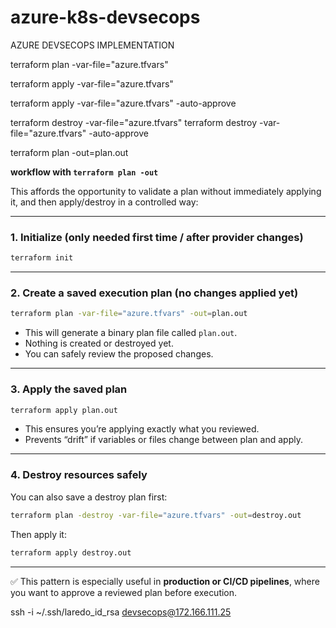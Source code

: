 # azure-k8s-devsecops
AZURE DEVSECOPS IMPLEMENTATION


terraform plan -var-file="azure.tfvars"

terraform apply -var-file="azure.tfvars"

terraform apply -var-file="azure.tfvars" -auto-approve

terraform destroy -var-file="azure.tfvars"
terraform destroy -var-file="azure.tfvars" -auto-approve

terraform plan -out=plan.out

**workflow with `terraform plan -out`** 

This affords the opportunity to validate a plan without immediately applying it, and then apply/destroy in a controlled way:

---

### 1. Initialize (only needed first time / after provider changes)

```bash
terraform init
```

---

### 2. Create a saved execution plan (no changes applied yet)

```bash
terraform plan -var-file="azure.tfvars" -out=plan.out
```

* This will generate a binary plan file called `plan.out`.
* Nothing is created or destroyed yet.
* You can safely review the proposed changes.

---

### 3. Apply the saved plan

```bash
terraform apply plan.out
```

* This ensures you’re applying exactly what you reviewed.
* Prevents “drift” if variables or files change between plan and apply.

---

### 4. Destroy resources safely

You can also save a destroy plan first:

```bash
terraform plan -destroy -var-file="azure.tfvars" -out=destroy.out
```

Then apply it:

```bash
terraform apply destroy.out
```

---

✅ This pattern is especially useful in **production or CI/CD pipelines**, where you want to approve a reviewed plan before execution.

ssh -i ~/.ssh/laredo_id_rsa devsecops@172.166.111.25
